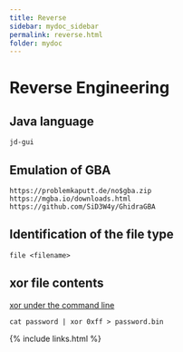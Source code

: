 ```yaml
---
title: Reverse
sidebar: mydoc_sidebar
permalink: reverse.html
folder: mydoc
---
```


# Reverse Engineering

## Java language

```text
jd-gui
```

## Emulation of GBA

```text
https://problemkaputt.de/no$gba.zip
https://mgba.io/downloads.html
https://github.com/SiD3W4y/GhidraGBA
```

## Identification of the file type

```text
file <filename>
```

## xor file contents

[xor under the command line](https://github.com/dirtbags/fluffy)

```text
cat password | xor 0xff > password.bin
```


{% include links.html %}
